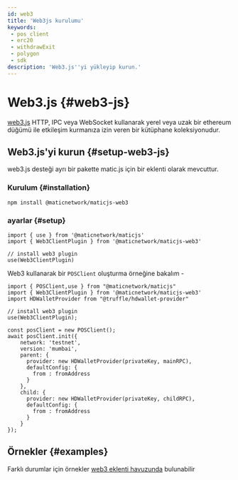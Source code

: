 ```yaml
---
id: web3
title: 'Web3js kurulumu'
keywords:
 - pos client
 - erc20
 - withdrawExit
 - polygon
 - sdk
description: 'Web3.js''yi yükleyip kurun.'
---
```


# Web3.js {#web3-js}

[web3.js](https://web3js.readthedocs.io/) HTTP, IPC veya WebSocket kullanarak yerel veya uzak bir ethereum düğümü ile etkileşim kurmanıza izin veren bir kütüphane koleksiyonudur.

## Web3.js'yi kurun {#setup-web3-js}

web3.js desteği ayrı bir pakette matic.js için bir eklenti olarak mevcuttur.

### Kurulum {#installation}

```
npm install @maticnetwork/maticjs-web3

```

### ayarlar {#setup}

```
import { use } from '@maticnetwork/maticjs'
import { Web3ClientPlugin } from '@maticnetwork/maticjs-web3'

// install web3 plugin
use(Web3ClientPlugin)
```

Web3 kullanarak bir `POSClient` oluşturma örneğine bakalım -

```
import { POSClient,use } from "@maticnetwork/maticjs"
import { Web3ClientPlugin } from '@maticnetwork/maticjs-web3'
import HDWalletProvider from "@truffle/hdwallet-provider"

// install web3 plugin
use(Web3ClientPlugin);

const posClient = new POSClient();
await posClient.init({
    network: 'testnet',
    version: 'mumbai',
    parent: {
      provider: new HDWalletProvider(privateKey, mainRPC),
      defaultConfig: {
        from : fromAddress
      }
    },
    child: {
      provider: new HDWalletProvider(privateKey, childRPC),
      defaultConfig: {
        from : fromAddress
      }
    }
});

```

## Örnekler {#examples}

Farklı durumlar için örnekler [web3 eklenti havuzunda](https://github.com/maticnetwork/maticjs-web3) bulunabilir
